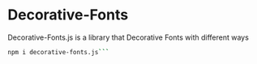 # Decorative-Fonts

Decorative-Fonts.js is a library that Decorative Fonts with different ways

```bash
npm i decorative-fonts.js```
